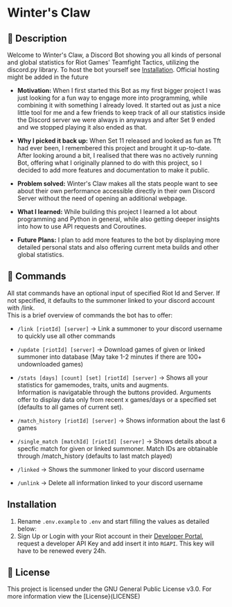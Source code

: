 # Winter's Claw

## 📝 Description
Welcome to Winter's Claw, a Discord Bot showing you all kinds of personal and global statistics for Riot Games' Teamfight Tactics, utilizing the discord.py library.
To host the bot yourself see [Installation](#installation). Official hosting might be added in the future
- **Motivation:** When I first started this Bot as my first bigger project I was just looking for a fun way to engage more into programming, while combining it with something I already loved. 
It started out as just a nice little tool for me and a few friends to keep track of all our statistics inside the Discord 
server we were always in anyways and after Set 9 ended and we stopped playing it also ended as that.

- **Why I picked it back up:** When Set 11 released and looked as fun as Tft had ever been, I remembered this project and brought it up-to-date. 
After looking around a bit, I realised that there was no actively running Bot, offering what I originally planned to do with this project, so I decided to add more features and documentation to make it public.

- **Problem solved:** Winter's Claw makes all the stats people want to see about their own performance accessible directly in their own Discord Server without the need of opening an additional webpage.

- **What I learned:** While building this project I learned a lot about programming and Python in general, while also getting deeper insights into how to use API requests and Coroutines.

- **Future Plans:** I plan to add more features to the bot by displaying more detailed personal stats and also offering current meta builds and other global statistics.

## 🤖 Commands
All stat commands have an optional input of specified Riot Id and Server. If not specified, it defaults to the summoner linked to your discord account with /link. <br>
This is a brief overview of commands the bot has to offer:
- `/link [riotId] [server]` -> 
Link a summoner to your discord username to quickly use all other commands

- `/update [riotId] [server]` -> 
Download games of given or linked summoner into database (May take 1-2 minutes if there are 100+ undownloaded games)

- `/stats [days] [count] [set] [riotId] [server]` -> 
Shows all your statistics for gamemodes, traits, units and augments. <br>
Information is navigatable through the buttons provided. Arguments offer to display data only from recent x games/days or a specified set (defaults to all games of current set).

- `/match_history [riotId] [server]` -> 
Shows information about the last 6 games

- `/single_match [matchId] [riotId] [server]` -> 
Shows details about a specfic match for given or linked summoner. Match IDs are obtainable through /match_history (defaults to last match played)

- `/linked` -> 
Shows the summoner linked to your discord username

- `/unlink` -> 
Delete all information linked to your discord username

## Installation
1. Rename `.env.example` to `.env` and start filling the values as detailed below:
2. Sign Up or Login with your Riot account in their [Developer Portal](https://developer.riotgames.com/), request a developer API Key and add insert it into `RGAPI`. This key will have to be renewed every 24h.

## 📜 License
This project is licensed under the GNU General Public License v3.0. For more information view the [License}(LICENSE)
